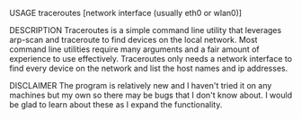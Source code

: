 USAGE
traceroutes [network interface (usually eth0 or wlan0)]

DESCRIPTION
Traceroutes is a simple command line utility that leverages arp-scan and traceroute to find devices on the local network. Most command line utilities require many arguments and a fair amount of experience to use effectively. Traceroutes only needs a network interface to find every device on the network and list the host names and ip addresses.

DISCLAIMER
The program is relatively new and I haven't tried it on any machines but my own so there may be bugs that I don't know about. I would be glad to learn about these as I expand the functionality.

